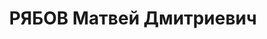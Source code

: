 ---
title: РЯБОВ Матвей Дмитриевич
description: 'Род. в 1898, г. Муром. Проживал: г. Муром. Конторщик. Арестован 20.02.1933.
  Осужден на 3 года лишения свободы

  Арестован 21.09.1936. Приговор: ВМН. Расстрелян'
---